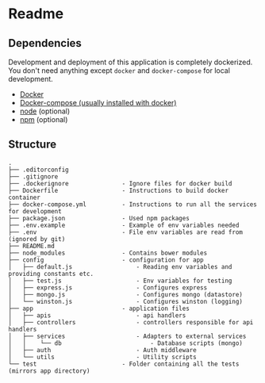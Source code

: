 # Readme

## Dependencies
Development and deployment of this application is completely dockerized. You don't need anything except `docker` and `docker-compose` for local development.

* [Docker](https://www.docker.com/)
* [Docker-compose (usually installed with docker)](https://docs.docker.com/compose/install/)
* [node](http://nodejs.org) (optional)
* [npm](https://www.npmjs.com) (optional)


## Structure
    .
    ├── .editorconfig
    ├── .gitignore
    ├── .dockerignore               - Ignore files for docker build
    ├── Dockerfile                  - Instructions to build docker container
    ├── docker-compose.yml          - Instructions to run all the services for development
    ├── package.json                - Used npm packages
    ├── .env.example                - Example of env variables needed
    ├── .env                        - File env variables are read from (ignored by git)
    ├── README.md
    ├── node_modules                - Contains bower modules
    ├── config                      - configuration for app
    │   ├── default.js                  - Reading env variables and providing constants etc.
    │   ├── test.js                     - Env variables for testing
    │   ├── express.js                  - Configures express
    │   ├── mongo.js                    - Configures mongo (datastore)
    │   └── winston.js                  - Configures winston (logging)
    ├── app                         - application files
    │   ├── apis                        - api handlers
    │   ├── controllers                 - controllers responsible for api handlers
    │   ├── services                    - Adapters to external services
    │   │    └── db                         - Database scripts (mongo)
    │   ├── auth                        - Auth middleware
    │   └── utils                       - Utility scripts
    └── test                        - Folder containing all the tests (mirrors app directory)
